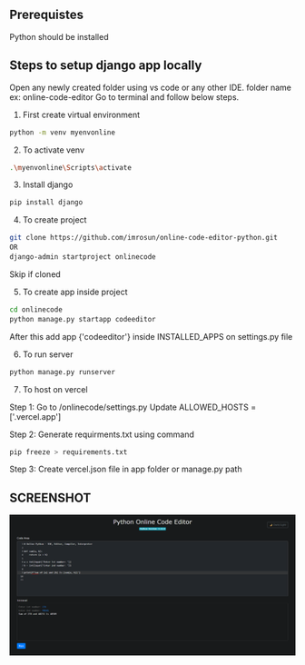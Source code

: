 ## Prerequistes 

Python should be installed 

## Steps to setup django app locally

Open any newly created folder using vs code or any other IDE. folder name ex: online-code-editor
Go to terminal and follow below steps.

1. First create virtual environment
```bash
python -m venv myenvonline
```

2. To activate venv
```bash 
.\myenvonline\Scripts\activate
```

3. Install django
```bash
pip install django
```

4. To create project 
```bash
git clone https://github.com/imrosun/online-code-editor-python.git
OR
django-admin startproject onlinecode
```

Skip if cloned

5. To create app inside project 
```bash
cd onlinecode
python manage.py startapp codeeditor
```
After this add app {'codeeditor'} inside INSTALLED_APPS on settings.py file

6. To run server
```bash
python manage.py runserver
```

7. To host on vercel 

Step 1: Go to /onlinecode/settings.py
        Update ALLOWED_HOSTS = ['.vercel.app']

Step 2: Generate requirments.txt using command
```bash
pip freeze > requirements.txt
```

Step 3: Create vercel.json file in app folder or manage.py path

## SCREENSHOT

<img src="screenshot/online_code_python.png">